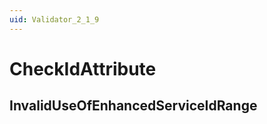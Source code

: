 ```yaml
---
uid: Validator_2_1_9
---
```


# CheckIdAttribute

## InvalidUseOfEnhancedServiceIdRange

<!-- Description, Properties, ... sections are auto-generated. -->
<!-- REPLACE ME AUTO-GENERATION -->

<!-- Uncomment to add extra details -->
<!--### Details-->

<!-- Uncomment to add example code -->
<!--### Example code-->
